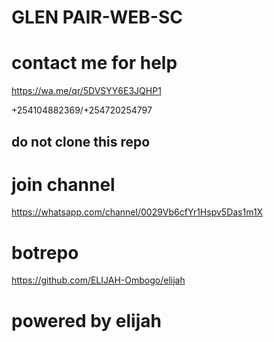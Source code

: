 # GLEN PAIR-WEB-SC

# contact me for help 

https://wa.me/qr/5DVSYY6E3JQHP1

+254104882369/+254720254797

## do not clone this repo 

# join channel 

https://whatsapp.com/channel/0029Vb6cfYr1Hspv5Das1m1X


# botrepo

https://github.com/ELIJAH-Ombogo/elijah

# powered by elijah 
